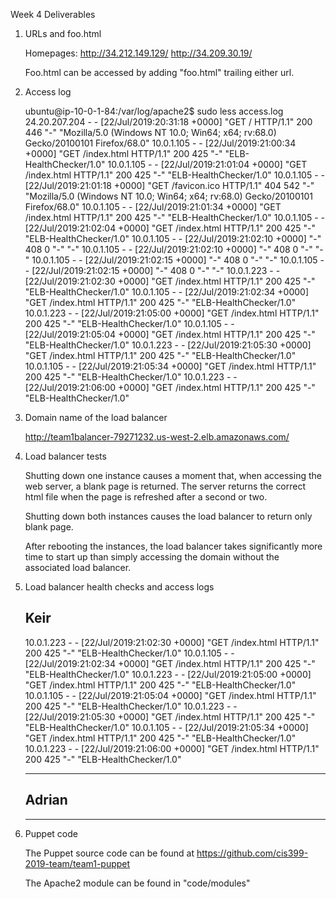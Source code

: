 Week 4 Deliverables

1. URLs and foo.html

    Homepages:
    http://34.212.149.129/
    http://34.209.30.19/

    Foo.html can be accessed by adding "foo.html" trailing either url.

2.  Access log

    ubuntu@ip-10-0-1-84:/var/log/apache2$ sudo less access.log
24.20.207.204 - - [22/Jul/2019:20:31:18 +0000] "GET / HTTP/1.1" 200 446 "-" "Mozilla/5.0 (Windows NT 10.0; Win64; x64; rv:68.0) Gecko/20100101 Firefox/68.0"
10.0.1.105 - - [22/Jul/2019:21:00:34 +0000] "GET /index.html HTTP/1.1" 200 425 "-" "ELB-HealthChecker/1.0"
10.0.1.105 - - [22/Jul/2019:21:01:04 +0000] "GET /index.html HTTP/1.1" 200 425 "-" "ELB-HealthChecker/1.0"
10.0.1.105 - - [22/Jul/2019:21:01:18 +0000] "GET /favicon.ico HTTP/1.1" 404 542 "-" "Mozilla/5.0 (Windows NT 10.0; Win64; x64; rv:68.0) Gecko/20100101 Firefox/68.0"
10.0.1.105 - - [22/Jul/2019:21:01:34 +0000] "GET /index.html HTTP/1.1" 200 425 "-" "ELB-HealthChecker/1.0"
10.0.1.105 - - [22/Jul/2019:21:02:04 +0000] "GET /index.html HTTP/1.1" 200 425 "-" "ELB-HealthChecker/1.0"
10.0.1.105 - - [22/Jul/2019:21:02:10 +0000] "-" 408 0 "-" "-"
10.0.1.105 - - [22/Jul/2019:21:02:10 +0000] "-" 408 0 "-" "-"
10.0.1.105 - - [22/Jul/2019:21:02:15 +0000] "-" 408 0 "-" "-"
10.0.1.105 - - [22/Jul/2019:21:02:15 +0000] "-" 408 0 "-" "-"
10.0.1.223 - - [22/Jul/2019:21:02:30 +0000] "GET /index.html HTTP/1.1" 200 425 "-" "ELB-HealthChecker/1.0"
10.0.1.105 - - [22/Jul/2019:21:02:34 +0000] "GET /index.html HTTP/1.1" 200 425 "-" "ELB-HealthChecker/1.0"
10.0.1.223 - - [22/Jul/2019:21:05:00 +0000] "GET /index.html HTTP/1.1" 200 425 "-" "ELB-HealthChecker/1.0"
10.0.1.105 - - [22/Jul/2019:21:05:04 +0000] "GET /index.html HTTP/1.1" 200 425 "-" "ELB-HealthChecker/1.0"
10.0.1.223 - - [22/Jul/2019:21:05:30 +0000] "GET /index.html HTTP/1.1" 200 425 "-" "ELB-HealthChecker/1.0"
10.0.1.105 - - [22/Jul/2019:21:05:34 +0000] "GET /index.html HTTP/1.1" 200 425 "-" "ELB-HealthChecker/1.0"
10.0.1.223 - - [22/Jul/2019:21:06:00 +0000] "GET /index.html HTTP/1.1" 200 425 "-" "ELB-HealthChecker/1.0"

3. Domain name of the load balancer

    http://team1balancer-79271232.us-west-2.elb.amazonaws.com/

4. Load balancer tests

    Shutting down one instance causes a moment that, when accessing the web server, a blank page is returned. The server returns the correct html file when the page is refreshed after a second or two. 

    Shutting down both instances causes the load balancer to return only blank page.

    After rebooting the instances, the load balancer takes significantly more time to start up than simply accessing the domain without the associated load balancer.

5. Load balancer health checks and access logs

    Keir
    -----------------------------------------------------------------------------------
    10.0.1.223 - - [22/Jul/2019:21:02:30 +0000] "GET /index.html HTTP/1.1" 200 425 "-" "ELB-HealthChecker/1.0"
    10.0.1.105 - - [22/Jul/2019:21:02:34 +0000] "GET /index.html HTTP/1.1" 200 425 "-" "ELB-HealthChecker/1.0"
    10.0.1.223 - - [22/Jul/2019:21:05:00 +0000] "GET /index.html HTTP/1.1" 200 425 "-" "ELB-HealthChecker/1.0"
    10.0.1.105 - - [22/Jul/2019:21:05:04 +0000] "GET /index.html HTTP/1.1" 200 425 "-" "ELB-HealthChecker/1.0"
    10.0.1.223 - - [22/Jul/2019:21:05:30 +0000] "GET /index.html HTTP/1.1" 200 425 "-" "ELB-HealthChecker/1.0"
    10.0.1.105 - - [22/Jul/2019:21:05:34 +0000] "GET /index.html HTTP/1.1" 200 425 "-" "ELB-HealthChecker/1.0"
    10.0.1.223 - - [22/Jul/2019:21:06:00 +0000] "GET /index.html HTTP/1.1" 200 425 "-" "ELB-HealthChecker/1.0"

    -----------------------------------------------------------------------------------
    Adrian
    -----------------------------------------------------------------------------------
    -----------------------------------------------------------------------------------

6. Puppet code
   
   The Puppet source code can be found at https://github.com/cis399-2019-team/team1-puppet

   The Apache2 module can be found in "code/modules" 